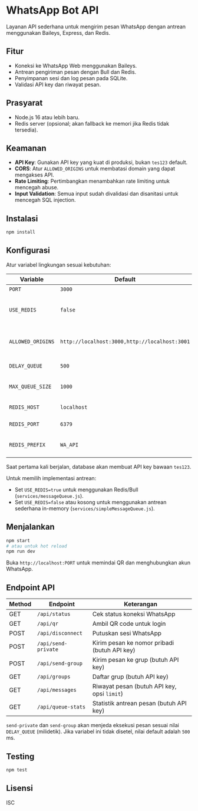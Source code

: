 # WhatsApp Bot API

Layanan API sederhana untuk mengirim pesan WhatsApp dengan antrean menggunakan Baileys, Express, dan Redis.

## Fitur
- Koneksi ke WhatsApp Web menggunakan Baileys.
- Antrean pengiriman pesan dengan Bull dan Redis.
- Penyimpanan sesi dan log pesan pada SQLite.
- Validasi API key dan riwayat pesan.

## Prasyarat
- Node.js 16 atau lebih baru.
- Redis server (opsional; akan fallback ke memori jika Redis tidak tersedia).

## Keamanan
- **API Key**: Gunakan API key yang kuat di produksi, bukan `tes123` default.
- **CORS**: Atur `ALLOWED_ORIGINS` untuk membatasi domain yang dapat mengakses API.
- **Rate Limiting**: Pertimbangkan menambahkan rate limiting untuk mencegah abuse.
- **Input Validation**: Semua input sudah divalidasi dan disanitasi untuk mencegah SQL injection.

## Instalasi
```bash
npm install
```

## Konfigurasi
Atur variabel lingkungan sesuai kebutuhan:

| Variable           | Default                                    | Keterangan                                    |
|--------------------|--------------------------------------------|-----------------------------------------------|
| `PORT`             | `3000`                                     | Port server HTTP                              |
| `USE_REDIS`        | `false`                                    | Gunakan Redis/Bull untuk antrean (`true`/`false`) |
| `ALLOWED_ORIGINS`  | `http://localhost:3000,http://localhost:3001` | Domain yang diizinkan untuk CORS (pisahkan dengan koma) |
| `DELAY_QUEUE`      | `500`                                      | Jeda antar pesan (ms)                         |
| `MAX_QUEUE_SIZE`   | `1000`                                     | Maksimum ukuran antrean in-memory             |
| `REDIS_HOST`       | `localhost`                                | Host Redis (jika USE_REDIS=true)              |
| `REDIS_PORT`       | `6379`                                     | Port Redis (jika USE_REDIS=true)              |
| `REDIS_PREFIX`     | `WA_API`                                   | Prefix key Redis/Bull agar tidak bentrok      |

Saat pertama kali berjalan, database akan membuat API key bawaan `tes123`.

Untuk memilih implementasi antrean:
- Set `USE_REDIS=true` untuk menggunakan Redis/Bull (`services/messageQueue.js`).
- Set `USE_REDIS=false` atau kosong untuk menggunakan antrean sederhana in-memory (`services/simpleMessageQueue.js`).

## Menjalankan
```bash
npm start
# atau untuk hot reload
npm run dev
```
Buka `http://localhost:PORT` untuk memindai QR dan menghubungkan akun WhatsApp.

## Endpoint API
| Method | Endpoint           | Keterangan |
|--------|-------------------|-----------|
| GET    | `/api/status`      | Cek status koneksi WhatsApp |
| GET    | `/api/qr`          | Ambil QR code untuk login |
| POST   | `/api/disconnect`  | Putuskan sesi WhatsApp |
| POST   | `/api/send-private`| Kirim pesan ke nomor pribadi (butuh API key) |
| POST   | `/api/send-group`  | Kirim pesan ke grup (butuh API key) |
| GET    | `/api/groups`      | Daftar grup (butuh API key) |
| GET    | `/api/messages`    | Riwayat pesan (butuh API key, opsi `limit`) |
| GET    | `/api/queue-stats` | Statistik antrean pesan (butuh API key) |

`send-private` dan `send-group` akan menjeda eksekusi pesan sesuai nilai
`DELAY_QUEUE` (milidetik). Jika variabel ini tidak disetel, nilai default adalah
`500` ms.

## Testing
```bash
npm test
```

## Lisensi
ISC
